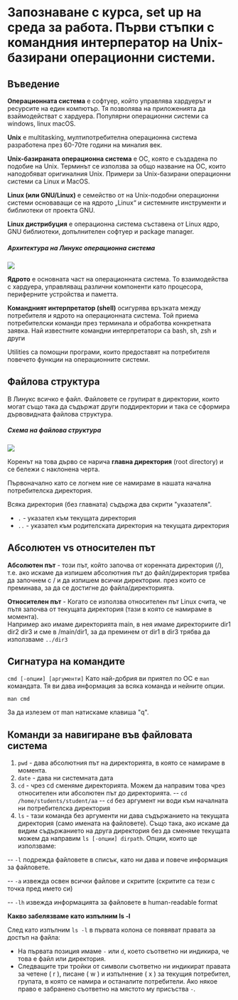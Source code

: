 # Запознаване с курса, set up на среда за работа. Първи стъпки с командния интерператор на Unix-базирани операционни системи.

## Въведение
**Операционната система** е софтуер, който управлява хардуерът и ресурсите на един компютър. Тя позволява на приложенията да взаймодействат с хардуера. Популярни операционни системи са windows, linux  macOS.

**Unix** е multitasking, мултипотребителна операционна система разработена през 60-70те години на миналия век. 

**Unix-базираната операционна система** е ОС, която е създадена по подобие на Unix. Терминът се използва за общо название на ОС, които наподобяват оригиналния Unix. Примери за Unix-базирани операционни системи са Linux и MacOS. 

**Linux (или GNU/Linux)** е семейство от на Unix-подобни операционни системи основаващи се на ядрото „Linux“ и системните инструменти и библиотеки от проекта GNU.  

**Linux дистрибуция** е операционна система съставена от Linux ядро, GNU библиотеки, допълнителен софтуер и package manager. 

##### Архитектура на Линукс операционна система
![](https://cdn.fosslinux.com/wp-content/uploads/2020/08/10051453/Linux-Architecture1.png)

**Ядрото** е основната част на операционната система. То взаимодейства с хардуера, управляващ различни компоненти като процесора, периферните устройства и паметта.

**Командният интерпретатор (shell)** осигурява връзката между потребителя и ядрото на операционната система. Toй приема потребителски команди през терминала и обработва конкретната заявка. Най известните командни интерпретатори са bash, sh, zsh и други

Utilities са помощни програми, които предоставят на потребителя повечето функции на операционните системи.

## Файлова структура 
В Линукс всичко е файл. Файловете се групират в директории, които могат също така да съдържат други поддиректории и така се сформира дървовидната файлова структура.

##### Схема на файлова структура
![](https://camo.githubusercontent.com/c29cab2baa50c04240263cee85adb91f189e2a7eeb66943517442eae858b054c/687474703a2f2f6e65776b69732e666d692e756e692d736f6669612e62672f7e7376692f6f732f65782f66732e676966)

Коренът на това дърво се нарича **главна директория** (root directory) и се бележи с наклонена черта.

Първоначално като се логнем ние се намираме в нашата начална потребителска директория.

Всяка директория (без главната) съдържа два скрити "указателя". 
- `.` - указател към текущата директория
- `..` - указател към родителската директория на текущата директория

## Абсолютен vs относителен път
**Aбсолютен път** - този път, който започва от коренната директория (/), т.е. ако искаме да изпишем абсолютния път до файл/директория трябва да започнем с / и да изпишем всички директории. през които се преминава, за да се достигне до файла/директорията.

**Относителен път** - Когато се използва относителен път Linux счита, че пътя започва от текущата директория (тази в която се намираме в момента).  
Например ако имаме директорията main, в нея имаме директориите dir1 dir2 dir3 и сме в /main/dir1, за да преминем от dir1 в dir3  трябва да използваме  `../dir3`

## Сигнатура на командите
`cmd [-oпции] [аргументи]`
Като най-добрия ви приятел по ОС e `man` командата. Тя ви дава информация за всяка команда и нейните опции. 

`man cmd`

За да излезем от man натискаме клавиша "q".

## Команди за навигиране във файловата система
1. `pwd` - дава абсолютния път на директорията, в която се намираме в момента. 
2. `date` - дава ни системната дата
3.  `cd` - чрез cd сменяме директорията. Можем да направим това чрез относителен или абсолютен път до директорията.
-- `cd /home/students/student/aa`
-- `cd` без аргумент ни води към началната ни потребителска директория 
4. `ls` - тази команда без аргументи ни дава съдържанието на текущата директория (само имената на файловете). Също така, ако искаме да видим съдържанието на друга директория без да сменяме текущата можем да направим `ls [-опции] dirpath`. 
Oпции, които ще използваме:

-- `-l` подрежда файловете в списък, като ни дава и повече информация за файловете. 

-- `-a` извежда освен всички файлове и скритите (скритите са тези с точка пред името си)

-- `-lh` извежда информацията за файловете в human-readable format

**Какво забелязваме като  изпълним ls -l** 

След като изпълним `ls -l` в първата колона се появяват правата за достъп на файла:

 - На първата позиция имаме `-` или `d`,  което съответно ни индикира, че това е файл или директория.
 - Следващите три тройки от символи съответно ни индикират правата за четене ( r ), писане ( w ) и изпълнение ( x ) за текущия потребител, групата, в която се намира и останалите потребители. Ако някое право е забранено съответно на мястото му присъства `-`.
